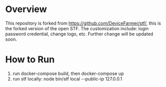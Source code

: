 # Overview
This repository is forked from https://github.com/DeviceFarmer/stf/, this is the forked version of the open STF. The customization include: login password credential, change logo, etc. Further change will be updated soon.

# How to Run
1. run docker-compose build, then docker-compose up
2. run stf locally: node bin/stf local --public-ip 127.0.0.1
